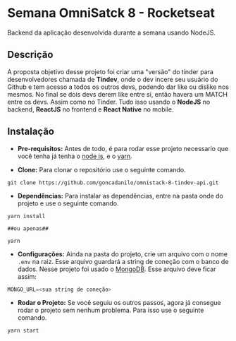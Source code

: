 # Semana OmniSatck 8 - Rocketseat
Backend da aplicação desenvolvida durante a semana usando NodeJS.

Descrição
-----

A proposta objetivo desse projeto foi criar uma "versão" do tinder para desenvolvedores chamada de **Tindev**, onde o dev incere seu usuário do Github e tem acesso a todos os outros devs, podendo dar like ou dislike nos mesmos. No final se dois devs derem like entre si, então havera um MATCH entre os devs. Assim como no Tinder. Tudo isso usando o **NodeJS** no backend, **ReactJS** no frontend e **React Native** no mobile.

Instalação
-----

* **Pre-requisitos:** Antes de todo, é para rodar esse projeto necessario que você tenha já tenha o [node js](https://nodejs.org/en/), e o [yarn](https://yarnpkg.com/pt-BR/).

* **Clone:** Para clonar o repositório use o seguinte comando.
```
git clone https://github.com/goncadanilo/omnistack-8-tindev-api.git
```

* **Dependências:** Para instalar as dependências, entre na pasta onde do projeto e use o seguinte comando.
```
yarn install

##ou apenas##

yarn
```

* **Configurações:** Ainda na pasta do projeto, crie um arquivo com o nome `.env` na raiz. Esse arquivo guardará a string de coneção com o banco de dados. Nesse projeto foi usado o [MongoDB](https://www.mongodb.com/`). Esse arquivo deve ficar assim:
```javascript
MONGO_URL=<sua string de coneção>
```
* **Rodar o Projeto:** Se você seguiu os outros passos, agora já consegue rodar o projeto sem nenhum problema. Para isso use o seguinte comando.
```
yarn start
```

